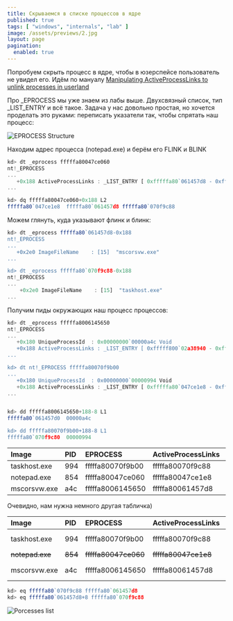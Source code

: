 ```yaml
---
title: Скрываемся в списке процессов в ядре
published: true
tags: [ "windows", "internals", "lab" ]
image: /assets/previews/2.jpg
layout: page
pagination: 
  enabled: true
---
```


Попробуем скрыть процесс в ядре, чтобы в юзерспейсе пользователь не увидел его. Идём по мануалу [Manipulating ActiveProcessLinks to unlink processes in userland](https://www.ired.team/miscellaneous-reversing-forensics/windows-kernel-internals/manipulating-activeprocesslinks-to-unlink-processes-in-userland)

Про \_EPROCESS мы уже знаем из лабы выше. Двухсвязный список, тип \_LIST_ENTRY и всё такое. Задача у нас довольно простая, но хочется проделать это руками: переписать указатели так, чтобы спрятать наш процесс:

![EPROCESS Structure](/assets/EPROCESS.png)

Находим адрес процесса (notepad.exe) и берём его FLINK и BLINK

```js
kd> dt _eprocess fffffa80047ce060
nt!_EPROCESS
...
   +0x188 ActiveProcessLinks : _LIST_ENTRY [ 0xfffffa80`061457d8 - 0xfffffa80`070f9c88 ]
...

kd> dq fffffa80047ce060+0x188 L2
fffffa80`047ce1e8  fffffa80`061457d8 fffffa80`070f9c88
```

Можем глянуть, куда указывают флинк и блинк:
```js
kd> dt _eprocess fffffa80`061457d8-0x188
nt!_EPROCESS
...
   +0x2e0 ImageFileName    : [15]  "mscorsvw.exe"
...

kd> dt _eprocess fffffa80`070f9c88-0x188
nt!_EPROCESS
...
    +0x2e0 ImageFileName    : [15]  "taskhost.exe"
...
```

Получим пиды окружающих наш процесс процессов:
```js
kd> dt _eprocess fffffa8006145650
nt!_EPROCESS
...
   +0x180 UniqueProcessId  : 0x00000000`00000a4c Void
   +0x188 ActiveProcessLinks : _LIST_ENTRY [ 0xfffff800`02a38940 - 0xfffffa80`047ce1e8 ]
...

kd> dt nt!_EPROCESS fffffa80070f9b00
...
   +0x180 UniqueProcessId  : 0x00000000`00000994 Void
   +0x188 ActiveProcessLinks : _LIST_ENTRY [ 0xfffffa80`047ce1e8 - 0xfffffa80`070375c8 ]
...


kd> dd fffffa8006145650+188-8 L1
fffffa80`061457d0  00000a4c

kd> dd fffffa80070f9b00+188-8 L1
fffffa80`070f9c80  00000994
```

| Image | PID | EPROCESS | ActiveProcessLinks | FLINK | BLINK | 
|:------|:------|:---------------------------|:------------------------|:-------------------------|:----------------------|
| taskhost.exe | 994 | fffffa80070f9b00 | fffffa80070f9c88 | fffffa80047ce1e8 | fffffa80070375c8 |
| notepad.exe | 854 | fffffa80047ce060 | fffffa80047ce1e8 | fffffa80061457d8 | fffffa80070f9c88 |
| mscorsvw.exe | a4c | fffffa8006145650 | fffffa80061457d8 | fffff80002a38940 | fffffa80047ce1e8 |

Очевидно, нам нужна немного другая табличка)

| Image | PID | EPROCESS | ActiveProcessLinks | FLINK | BLINK | 
|:------|:------|:---------------------------|:------------------------|:-------------------------|:----------------------|
| taskhost.exe | 994 | fffffa80070f9b00 | fffffa80070f9c88 | ~~fffffa80047ce1e8~~ fffffa80061457d8 | fffffa80070375c8 |
| ~~notepad.exe~~ | ~~854~~ | ~~fffffa80047ce060~~ | ~~fffffa80047ce1e8~~ | ~~fffffa80061457d8~~ | ~~fffffa80070f9c88~~ |
| mscorsvw.exe | a4c | fffffa8006145650 | fffffa80061457d8 | fffff80002a38940 | ~~fffffa80047ce1e8~~ fffffa80070f9c88 |

```js
kd> eq fffffa80`070f9c88 fffffa80`061457d8
kd> eq fffffa80`061457d8+8 fffffa80`070f9c88
```

![Porcesses list](/assets/processes.png)
